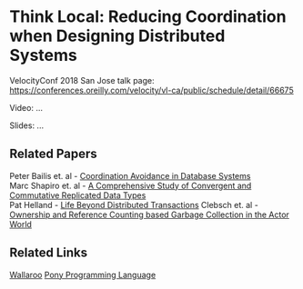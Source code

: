 # Think Local: Reducing Coordination when Designing Distributed Systems

VelocityConf 2018 San Jose talk page: https://conferences.oreilly.com/velocity/vl-ca/public/schedule/detail/66675

Video: ...

Slides: ...

## Related Papers

Peter Bailis et. al - [Coordination Avoidance in Database Systems](http://www.vldb.org/pvldb/vol8/p185-bailis.pdf)  
Marc Shapiro et. al - [A Comprehensive Study of Convergent and Commutative Replicated Data Types](https://hal.inria.fr/inria-00555588/document)  
Pat Helland - [Life Beyond Distributed Transactions](https://queue.acm.org/detail.cfm?ref=rss&id=3025012)
Clebsch et. al - [Ownership and Reference Counting based Garbage Collection in the Actor World](https://www.doc.ic.ac.uk/~scd/icooolps15_GC.pdf)  


## Related Links

[Wallaroo](github.com/wallaroolabs/wallaroo)
[Pony Programming Language](ponylang.org)


